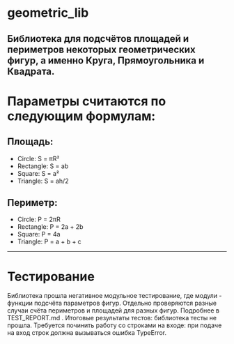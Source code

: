 # geometric_lib
## Библиотека для подсчётов площадей и периметров некоторых геометрических фигур, а именно Круга, Прямоугольника и Квадрата.

# Параметры считаются по следующим формулам:
## Площадь:
- Circle: S = πR²
- Rectangle: S = ab
- Square: S = a²
- Triangle: S = ah/2

## Периметр:
- Circle: P = 2πR
- Rectangle: P = 2a + 2b
- Square: P = 4a
- Triangle: P = a + b + c

---

# Тестирование
Библиотека прошла негативное модульное тестирование, где модули - функции подсчёта параметров фигур. Отдельно проверяются разные случаи счёта периметров и площадей для разных фигур. Подробнее в TEST_REPORT.md . Итоговые результаты тестов: библиотека тесты не прошла. Требуется починить работу со строками на входе: при подаче на вход строк должна вызываться ошибка TypeError.